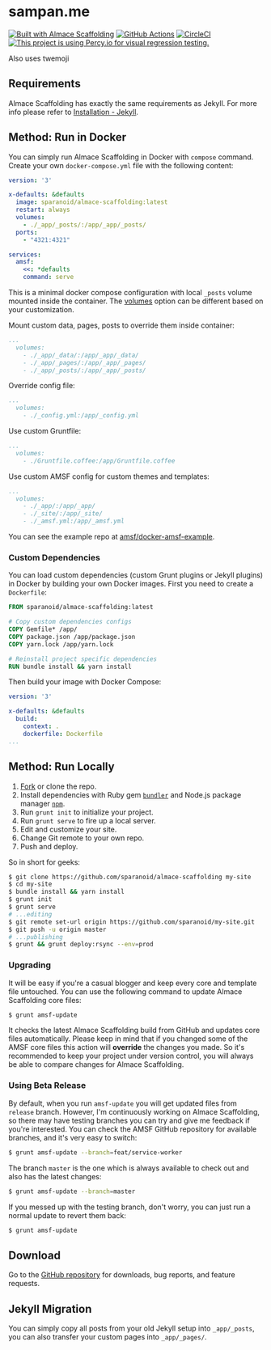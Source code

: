# sampan.me

[![Built with Almace Scaffolding](https://d349cztnlupsuf.cloudfront.net/amsf-badge.svg)](https://sparanoid.com/lab/amsf/)
[![GitHub Actions](https://github.com/sparanoid/almace-scaffolding/workflows/CI%20Test/badge.svg?branch=master)](https://github.com/sparanoid/almace-scaffolding/actions)
[![CircleCI](https://circleci.com/gh/sparanoid/almace-scaffolding.svg?style=svg)](https://circleci.com/gh/sparanoid/almace-scaffolding)
[![This project is using Percy.io for visual regression testing.](https://percy.io/static/images/percy-badge.svg)](https://percy.io/sparanoid/amsf)

Also uses twemoji

## Requirements

Almace Scaffolding has exactly the same requirements as Jekyll. For more info please refer to [Installation - Jekyll](https://jekyllrb.com/docs/installation/).

## Method: Run in Docker

You can simply run Almace Scaffolding in Docker with `compose` command. Create your own `docker-compose.yml` file with the following content:

```yml
version: '3'

x-defaults: &defaults
  image: sparanoid/almace-scaffolding:latest
  restart: always
  volumes:
    - ./_app/_posts/:/app/_app/_posts/
  ports:
    - "4321:4321"

services:
  amsf:
    <<: *defaults
    command: serve
```

This is a minimal docker compose configuration with local `_posts` volume mounted inside the container. The [volumes](https://docs.docker.com/compose/compose-file/compose-file-v3/#volumes) option can be different based on your customization.

Mount custom data, pages, posts to override them inside container:

```yml
...
  volumes:
    - ./_app/_data/:/app/_app/_data/
    - ./_app/_pages/:/app/_app/_pages/
    - ./_app/_posts/:/app/_app/_posts/
```

Override config file:

```yml
...
  volumes:
    - ./_config.yml:/app/_config.yml
```

Use custom Gruntfile:

```yml
...
  volumes:
    - ./Gruntfile.coffee:/app/Gruntfile.coffee
```

Use custom AMSF config for custom themes and templates:

```yml
...
  volumes:
    - ./_app/:/app/_app/
    - ./_site/:/app/_site/
    - ./_amsf.yml:/app/_amsf.yml
```

You can see the example repo at [amsf/docker-amsf-example](https://github.com/amsf/docker-amsf-example).

### Custom Dependencies

You can load custom dependencies (custom Grunt plugins or Jekyll plugins) in Docker by building your own Docker images. First you need to create a `Dockerfile`:

```dockerfile
FROM sparanoid/almace-scaffolding:latest

# Copy custom dependencies configs
COPY Gemfile* /app/
COPY package.json /app/package.json
COPY yarn.lock /app/yarn.lock

# Reinstall project specific dependencies
RUN bundle install && yarn install
```

Then build your image with Docker Compose:

```yml
version: '3'

x-defaults: &defaults
  build:
    context: .
    dockerfile: Dockerfile
...
```

## Method: Run Locally

1. [Fork](https://github.com/sparanoid/almace-scaffolding/fork) or clone the repo.
2. Install dependencies with Ruby gem [`bundler`](https://bundler.io/) and Node.js package manager [`npm`](https://www.npmjs.org/).
3. Run `grunt init` to initialize your project.
4. Run `grunt serve` to fire up a local server.
5. Edit and customize your site.
6. Change Git remote to your own repo.
7. Push and deploy.

So in short for geeks:

```sh
$ git clone https://github.com/sparanoid/almace-scaffolding my-site
$ cd my-site
$ bundle install && yarn install
$ grunt init
$ grunt serve
# ...editing
$ git remote set-url origin https://github.com/sparanoid/my-site.git
$ git push -u origin master
# ...publishing
$ grunt && grunt deploy:rsync --env=prod
```

### Upgrading

It will be easy if you're a casual blogger and keep every core and template file untouched. You can use the following command to update Almace Scaffolding core files:

```sh
$ grunt amsf-update
```

It checks the latest Almace Scaffolding build from GitHub and updates core files automatically. Please keep in mind that if you changed some of the AMSF core files this action will **override** the changes you made. So it's recommended to keep your project under version control, you will always be able to compare changes for Almace Scaffolding.

### Using Beta Release

By default, when you run `amsf-update` you will get updated files from `release` branch. However, I'm continuously working on Almace Scaffolding, so there may have testing branches you can try and give me feedback if you're interested. You can check the AMSF GitHub repository for available branches, and it's very easy to switch:

```sh
$ grunt amsf-update --branch=feat/service-worker
```

The branch `master` is the one which is always available to check out and also has the latest changes:

```sh
$ grunt amsf-update --branch=master
```

If you messed up with the testing branch, don't worry, you can just run a normal update to revert them back:

```sh
$ grunt amsf-update
```

## Download

Go to the [GitHub repository](https://github.com/sparanoid/almace-scaffolding) for downloads, bug reports, and feature requests.

## Jekyll Migration

You can simply copy all posts from your old Jekyll setup into `_app/_posts`, you can also transfer your custom pages into `_app/_pages/`.
